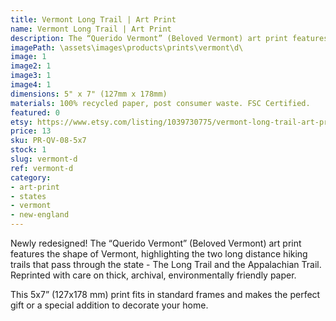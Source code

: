 ```yaml
---
title: Vermont Long Trail | Art Print
name: Vermont Long Trail | Art Print
description: The “Querido Vermont” (Beloved Vermont) art print features a design in the shape of Vermont, highlighting the two long distance hiking trails that pass through the state - The Long Trail and the Appalachian Trail. Printed with care on thick, archival, environmentally friendly paper.
imagePath: \assets\images\products\prints\vermont\d\
image: 1
image2: 1
image3: 1
image4: 1
dimensions: 5" x 7" (127mm x 178mm)
materials: 100% recycled paper, post consumer waste. FSC Certified.
featured: 0
etsy: https://www.etsy.com/listing/1039730775/vermont-long-trail-art-print-thick
price: 13
sku: PR-QV-08-5x7
stock: 1
slug: vermont-d
ref: vermont-d
category:
- art-print
- states
- vermont
- new-england
---
```

Newly redesigned! The “Querido Vermont” (Beloved Vermont) art print features the shape of Vermont, highlighting the two long distance hiking trails that pass through the state - The Long Trail and the Appalachian Trail. Reprinted with care on thick, archival, environmentally friendly paper.

This 5x7” (127x178 mm) print fits in standard frames and makes the perfect gift or a special addition to decorate your home.
